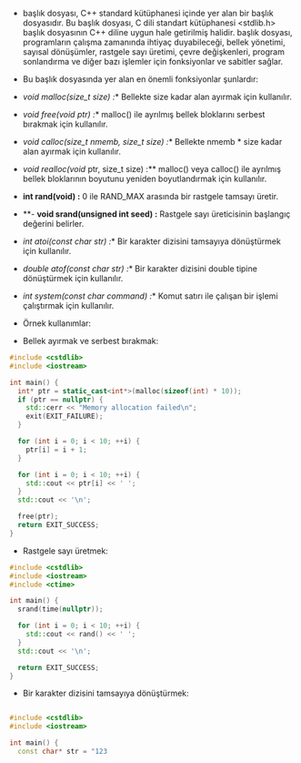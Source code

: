 - <cstdlib> başlık dosyası, C++ standard kütüphanesi içinde yer alan bir başlık dosyasıdır. Bu başlık dosyası, C dili standart kütüphanesi <stdlib.h> başlık dosyasının C++ diline uygun hale getirilmiş halidir. <cstdlib> başlık dosyası, programların çalışma zamanında ihtiyaç duyabileceği, bellek yönetimi, sayısal dönüşümler, rastgele sayı üretimi, çevre değişkenleri, program sonlandırma ve diğer bazı işlemler için fonksiyonlar ve sabitler sağlar.

- Bu başlık dosyasında yer alan en önemli fonksiyonlar şunlardır:

- **void* malloc(size_t size) :** Bellekte size kadar alan ayırmak için kullanılır.
- **void free(void* ptr) :** malloc() ile ayrılmış bellek bloklarını serbest bırakmak için kullanılır.
- **void* calloc(size_t nmemb, size_t size) :** Bellekte nmemb * size kadar alan ayırmak için kullanılır.
- **void* realloc(void* ptr, size_t size) :** malloc() veya calloc() ile ayrılmış bellek bloklarının boyutunu yeniden boyutlandırmak için kullanılır.
- **int rand(void) :** 0 ile RAND_MAX arasında bir rastgele tamsayı üretir.
- **- **void srand(unsigned int seed) :** Rastgele sayı üreticisinin başlangıç değerini belirler.
- **int atoi(const char* str) :** Bir karakter dizisini tamsayıya dönüştürmek için kullanılır.
- **double atof(const char* str) :** Bir karakter dizisini double tipine dönüştürmek için kullanılır.
- **int system(const char* command) :** Komut satırı ile çalışan bir işlemi çalıştırmak için kullanılır.

- Örnek kullanımlar:

- Bellek ayırmak ve serbest bırakmak:

```CPP
#include <cstdlib>
#include <iostream>

int main() {
  int* ptr = static_cast<int*>(malloc(sizeof(int) * 10));
  if (ptr == nullptr) {
    std::cerr << "Memory allocation failed\n";
    exit(EXIT_FAILURE);
  }

  for (int i = 0; i < 10; ++i) {
    ptr[i] = i + 1;
  }

  for (int i = 0; i < 10; ++i) {
    std::cout << ptr[i] << ' ';
  }
  std::cout << '\n';

  free(ptr);
  return EXIT_SUCCESS;
}

```

- Rastgele sayı üretmek:

```CPP
#include <cstdlib>
#include <iostream>
#include <ctime>

int main() {
  srand(time(nullptr));

  for (int i = 0; i < 10; ++i) {
    std::cout << rand() << ' ';
  }
  std::cout << '\n';

  return EXIT_SUCCESS;
}

```

- Bir karakter dizisini tamsayıya dönüştürmek:

```CPP

#include <cstdlib>
#include <iostream>

int main() {
  const char* str = "123

```





















